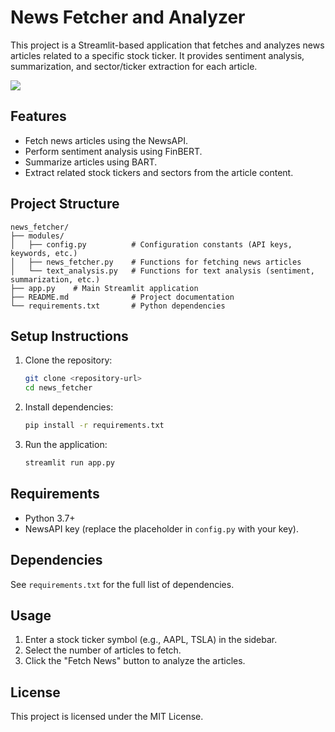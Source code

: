 # News Fetcher and Analyzer

This project is a Streamlit-based application that fetches and analyzes news articles related to a specific stock ticker. It provides sentiment analysis, summarization, and sector/ticker extraction for each article.

![](https://raw.github.com/alphatechlogics/News-summarizer-poc/7e263a8fd6062d9bfa1ffb2642c05f9f1aea887e/Screenshot%202025-06-17%20001054.png)

## Features
- Fetch news articles using the NewsAPI.
- Perform sentiment analysis using FinBERT.
- Summarize articles using BART.
- Extract related stock tickers and sectors from the article content.

## Project Structure
```
news_fetcher/
├── modules/
│   ├── config.py          # Configuration constants (API keys, keywords, etc.)
│   ├── news_fetcher.py    # Functions for fetching news articles
│   └── text_analysis.py   # Functions for text analysis (sentiment, summarization, etc.)
├── app.py    # Main Streamlit application
├── README.md              # Project documentation
└── requirements.txt       # Python dependencies
```

## Setup Instructions
1. Clone the repository:
   ```bash
   git clone <repository-url>
   cd news_fetcher
   ```

2. Install dependencies:
   ```bash
   pip install -r requirements.txt
   ```

3. Run the application:
   ```bash
   streamlit run app.py
   ```

## Requirements
- Python 3.7+
- NewsAPI key (replace the placeholder in `config.py` with your key).

## Dependencies
See `requirements.txt` for the full list of dependencies.

## Usage
1. Enter a stock ticker symbol (e.g., AAPL, TSLA) in the sidebar.
2. Select the number of articles to fetch.
3. Click the "Fetch News" button to analyze the articles.

## License
This project is licensed under the MIT License.
